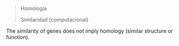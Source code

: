 > Homología
>
> Similaridad (computacional)



The similarity of genes does not imply homology (similar structure or function).